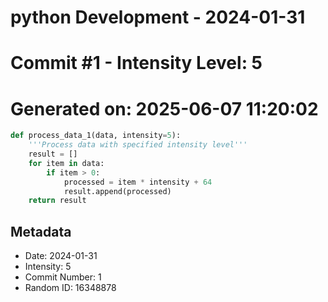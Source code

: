 ﻿# python Development - 2024-01-31
# Commit #1 - Intensity Level: 5
# Generated on: 2025-06-07 11:20:02
```python
def process_data_1(data, intensity=5):
    '''Process data with specified intensity level'''
    result = []
    for item in data:
        if item > 0:
            processed = item * intensity + 64
            result.append(processed)
    return result
```
## Metadata
- Date: 2024-01-31
- Intensity: 5
- Commit Number: 1
- Random ID: 16348878
